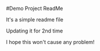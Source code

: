 #Demo Project ReadMe

It's a simple readme file

Updating it for 2nd time

I hope this won't cause any problem!